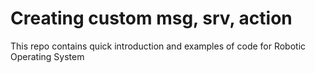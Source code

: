 # Creating custom msg, srv, action
This repo contains quick introduction and examples of code for Robotic Operating System
